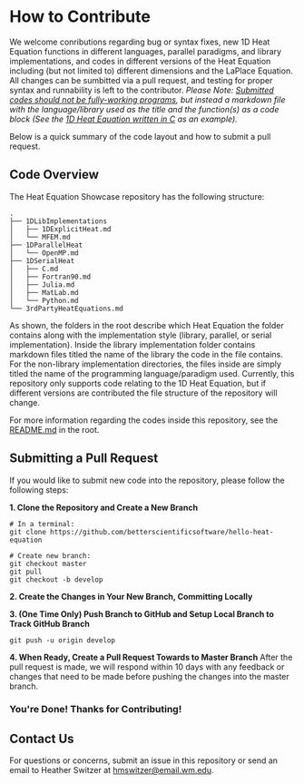 # **How to Contribute**

We welcome conributions regarding bug or syntax fixes, new 1D Heat Equation functions in different languages, parallel paradigms, and library implementations, and codes in different versions of the Heat Equation including (but not limited to) different dimensions and the LaPlace Equation. All changes can be sumbitted via a pull request, and testing for proper syntax and runnability is left to the contributor. *Please Note: <u>Submitted codes should not be fully-working programs</u>, but instead a markdown file with the language/library used as the title and the function(s) as a code block (See the [1D Heat Equation written in C](https://github.com/betterscientificsoftware/hello-heat-equation/blob/master/1DSerialHeat/C.md) as an example).*

Below is a quick summary of the code layout and how to submit a pull request.

## Code Overview
The Heat Equation Showcase repository has the following structure:
  ```
  .
  ├── 1DLibImplementations
  │   ├── 1DExplicitHeat.md
  │   └── MFEM.md
  ├── 1DParallelHeat
  │   └── OpenMP.md
  ├── 1DSerialHeat
  │   ├── C.md
  │   ├── Fortran90.md
  │   ├── Julia.md
  │   ├── MatLab.md
  │   └── Python.md
  └── 3rdPartyHeatEquations.md
  ```
  
As shown, the folders in the root describe which Heat Equation the folder contains along with the implementation style (library, parallel, or serial implementation). Inside the library implementation folder contains markdown files titled the name of the library the code in the file contains. For the non-library implementation directories, the files inside are simply titled the name of the programming language/paradigm used. Currently, this repository only supports code relating to the 1D Heat Equation, but if different versions are contributed the file structure of the repository will change. 

For more information regarding the codes inside this repository, see the [README.md](https://github.com/betterscientificsoftware/hello-heat-equation/blob/master/README.md) in the root.

## Submitting a Pull Request
If you would like to submit new code into the repository, please follow the following steps:

**1. Clone the Repository and Create a New Branch**
```
# In a terminal:
git clone https://github.com/betterscientificsoftware/hello-heat-equation

# Create new branch:
git checkout master
git pull
git checkout -b develop
```

**2. Create the Changes in Your New Branch, Committing Locally**

**3. (One Time Only) Push Branch to GitHub and Setup Local Branch to Track GitHub Branch**
```
git push -u origin develop
```

**4. When Ready, Create a Pull Request Towards to Master Branch**
After the pull request is made, we will respond within 10 days with any feedback or changes that need to be made before pushing the changes into the master branch.

### You're Done! Thanks for Contributing!

## Contact Us
For questions or concerns, submit an issue in this repository or send an email to Heather Switzer at hmswitzer@email.wm.edu.
